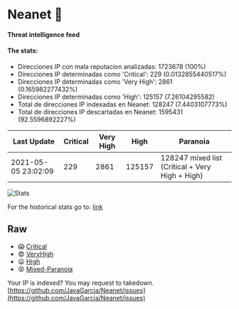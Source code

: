 # Neanet :hocho:
#### Threat intelligence feed
#### The stats:

- Direcciones IP con mala reputacion analizadas: 1723678 (100%)
- Direcciones IP determinadas como 'Critical':  229 (0.0132855440517%)
- Direcciones IP determinadas como 'Very High':  2861 (0.165982277432%)
- Direcciones IP determinadas como 'High':  125157 (7.26104295582)
- Total de direcciones IP indexadas en Neanet:  128247 (7.4403107773%)
- Total de direcciones IP descartadas en Neanet:  1595431 (92.5596892227%)

| Last Update | Critical | Very High | High | Paranoia |
| --- | --- | --- | --- | --- |
| 2021-05-05 23:02:09 | 229 | 2861 | 125157 | 128247 mixed list (Critical + Very High + High)|

![Stats](https://docs.google.com/spreadsheets/d/e/2PACX-1vSnaNMIXVabIpDJjufMlzH7poXnshF3mgd8Is1g9ytUEzVsP5my4Trn8f-xkoLLQ38xpL3HtmUexLo6/pubchart?oid=501124687&format=image)

For the historical stats go to: [link](/stats.csv)
## Raw
- :scream: [Critical](https://raw.githubusercontent.com/JavaGarcia/Neanet/master/blacklists/neanet_critical.txt)
- :fearful: [VeryHigh](https://raw.githubusercontent.com/JavaGarcia/Neanet/master/blacklists/neanet_veryHigh.txtt)
- :frowning: [High](https://raw.githubusercontent.com/JavaGarcia/Neanet/master/blacklists/neanet_high.txt)
- :dizzy_face: [Mixed-Paranoia](https://raw.githubusercontent.com/JavaGarcia/Neanet/master/blacklists/neanet_all.txt)


Your IP is indexed? You may request to takedown. [https://github.com/JavaGarcia/Neanet/issues](https://github.com/JavaGarcia/Neanet/issues)












































































































































































































































































































































































































































































































































































































































































































































































































































































































































































































































































































































































































































































































































































































































































































































































































































































































































































































































































































































































































































































































































































































































































































































































































































































































































































































































































































































































































































































































































































































































































































































































































































































































































































































































































































































































































































































































































































































































































































































































































































































































































































































































































































































































































































































































































































































































































































































































































































































































































































































































































































































































































































































































































































































































































































































































































































































































































































































































































































































































































































































































































































































































































































































